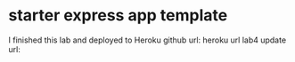 # starter express app template

I finished this lab and deployed to Heroku
github url:
heroku url
lab4 update url:
